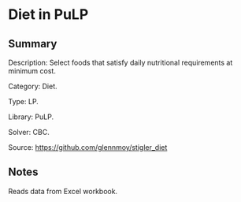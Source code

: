 # Diet in PuLP

## Summary
Description: Select foods that satisfy daily nutritional requirements at minimum cost.

Category: Diet.

Type: LP.

Library: PuLP.

Solver: CBC.

Source: https://github.com/glennmoy/stigler_diet

## Notes

Reads data from Excel workbook.
